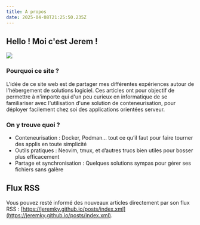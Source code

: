 ```yaml
---
title: A propos
date: 2025-04-08T21:25:50.235Z
---
```


## Hello ! Moi c'est Jerem !

![](/img/avatar-small.png)

### Pourquoi ce site ?

L'idée de ce site web est de partager mes différentes expériences autour de l'hébergement de solutions logiciel. Ces articles ont pour objectif de permettre à n'importe qui d'un peu curieux en informatique de se familiariser avec l'utilisation d'une solution de conteneurisation, pour déployer facilement chez soi des applications orientées serveur.

### On y trouve quoi ?

- Conteneurisation : Docker, Podman… tout ce qu’il faut pour faire tourner des applis en toute simplicité
- Outils pratiques : Neovim, tmux, et d’autres trucs bien utiles pour bosser plus efficacement
- Partage et synchronisation : Quelques solutions sympas pour gérer ses fichiers sans galère

## Flux RSS

Vous pouvez resté informé des nouveaux articles directement par son flux RSS : [https://jeremky.github.io/posts/index.xml](https://jeremky.github.io/posts/index.xml).